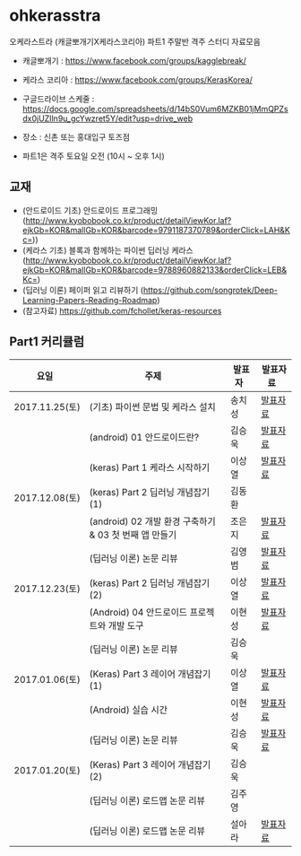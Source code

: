 # ohkerasstra

오케라스트라 (캐글뽀개기X케라스코리아) 파트1 주말반 격주 스터디 자료모음

* 캐글뽀개기 : https://www.facebook.com/groups/kagglebreak/
* 케라스 코리아 : https://www.facebook.com/groups/KerasKorea/

* 구글드라이브 스케줄 : https://docs.google.com/spreadsheets/d/14bS0Vum6MZKB01jMmQPZsdx0jUZIln9u_gcYwzret5Y/edit?usp=drive_web
* 장소 : 신촌 또는 홍대입구 토즈점
* 파트1은 격주 토요일 오전 (10시 ~ 오후 1시)

## 교재
* (안드로이드 기초) 안드로이드 프로그래밍 (http://www.kyobobook.co.kr/product/detailViewKor.laf?ejkGb=KOR&mallGb=KOR&barcode=9791187370789&orderClick=LAH&Kc=))
* (케라스 기초) 블록과 함께하는 파이썬 딥러닝 케라스 (http://www.kyobobook.co.kr/product/detailViewKor.laf?ejkGb=KOR&mallGb=KOR&barcode=9788960882133&orderClick=LEB&Kc=)
* (딥러닝 이론) 페이퍼 읽고 리뷰하기 (https://github.com/songrotek/Deep-Learning-Papers-Reading-Roadmap)
* (참고자료) https://github.com/fchollet/keras-resources


## Part1 커리큘럼
|요일   |주제   |발표자   |발표자료   |
|---|---|---|---|
|2017.11.25(토)|(기초) 파이썬 문법 및 케라스 설치 |송치성|[발표자료](https://github.com/KaggleBreak/ohkerasstra/blob/master/python/python_basic-master/python_tutorial_AtoP.ipynb)|
||(android) 01 안드로이드란?  |김승욱|[발표자료](https://github.com/KaggleBreak/ohkerasstra/blob/master/android/chap1/OKarastra_Android_ch01_%EA%B9%80%EC%8A%B9%EC%9A%B1_171125.pptx)|
||(keras) Part 1 케라스 시작하기 |이상열|[발표자료](https://github.com/KaggleBreak/ohkerasstra/blob/master/keras/01.start/01._keras%EC%8B%9C%EC%9E%91%ED%95%98%EA%B8%B0.ipynb)|
|2017.12.08(토)|(keras) Part 2 딥러닝 개념잡기 (1) |김동환||
||(android) 02 개발 환경 구축하기 & 03 첫 번째 앱 만들기  |조은지|[발표자료](https://github.com/KaggleBreak/ohkerasstra/blob/master/android/chap2/OKarastra_Android_ch02_%EC%A1%B0%EC%9D%80%EC%A7%80_171209.pptx)|
||(딥러닝 이론) 논문 리뷰 |김영범|[발표자료](https://github.com/KaggleBreak/ohkerasstra/blob/master/deeplearning/study2/NatureDeepReview.pdf)|
|2017.12.23(토)|(keras) Part 2 딥러닝 개념잡기 (2) |이상열|[발표자료](https://github.com/KaggleBreak/ohkerasstra/blob/master/keras/02.concept/02._keras%EA%B0%9C%EB%85%90%EC%9E%A1%EA%B8%B0.ipynb)|
||(Android) 04 안드로이드 프로젝트와 개발 도구   |이현성|[발표자료](https://github.com/KaggleBreak/ohkerasstra/blob/master/android/chap3/OKarastra_Android_ch03_%EC%9D%B4%ED%98%84%EC%84%B1_171223.pptx)|
||(딥러닝 이론) 논문 리뷰 |김승욱||
|2017.01.06(토)|(Keras) Part 3 레이어 개념잡기 (1) |이상열|[발표자료](https://github.com/KaggleBreak/ohkerasstra/blob/master/keras/03.layer/03_%EB%A0%88%EC%9D%B4%EC%96%B4%EA%B0%9C%EB%85%90%EC%9E%A1%EA%B8%B0_1.ipynb)|
||(Android) 실습 시간   |이현성|[발표자료](https://github.com/KaggleBreak/ohkerasstra/blob/master/android/4_training/%EC%98%A4%EC%BC%80%EB%9D%BC%EC%8A%A4%ED%8A%B8%EB%9D%BC-%EC%95%88%EB%93%9C%EB%A1%9C%EC%9D%B4%EB%93%9C-%EC%8B%A4%EC%8A%B5.pptx)|
||(딥러닝 이론) 논문 리뷰 |김승욱|[발표자료](https://github.com/KaggleBreak/ohkerasstra/blob/master/deeplearning/study4/OKarastra_thesis_3rd_%EA%B9%80%EC%8A%B9%EC%9A%B1_180106.pptx)|
|2017.01.20(토)|(Keras) Part 3 레이어 개념잡기 (2) |김승욱||
||(딥러닝 이론) 로드맵 논문 리뷰 |김주영||
||(딥러닝 이론) 로드맵 논문 리뷰 |설아라|[발표자료](https://github.com/KaggleBreak/ohkerasstra/tree/master/deeplearning/study5)|
